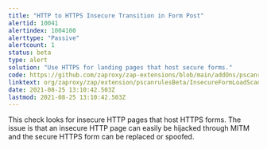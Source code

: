 ```yaml
---
title: "HTTP to HTTPS Insecure Transition in Form Post"
alertid: 10041
alertindex: 1004100
alerttype: "Passive"
alertcount: 1
status: beta
type: alert
solution: "Use HTTPS for landing pages that host secure forms."
code: https://github.com/zaproxy/zap-extensions/blob/main/addOns/pscanrulesBeta/src/main/java/org/zaproxy/zap/extension/pscanrulesBeta/InsecureFormLoadScanRule.java
linktext: org/zaproxy/zap/extension/pscanrulesBeta/InsecureFormLoadScanRule.java
date: 2021-08-25 13:10:42.503Z
lastmod: 2021-08-25 13:10:42.503Z
---
```


This check looks for insecure HTTP pages that host HTTPS forms. The issue is that an insecure HTTP page can easily be hijacked through MITM and the secure HTTPS form can be replaced or spoofed.
